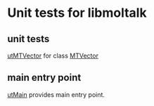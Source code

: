 # Unit tests for libmoltalk

## unit tests

[utMTVector](utMTVector.cpp.md) for class [MTVector](../MTVector.hpp.md)


## main entry point

[utMain](utMain.cpp.md) provides main entry point.
